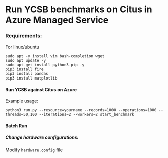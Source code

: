# Run YCSB benchmarks on Citus in Azure Managed Service

### Requirements:

For linux/ubuntu

```
sudo apt -y install vim bash-completion wget
sudo apt update -y
sudo apt-get install python3-pip -y
pip3 install fire
pip3 install pandas
pip3 install matplotlib
```

#### Run YCSB against Citus on Azure

Example usage:

```
python3 run.py --resource=yourname --records=1000 --operations=1000 --threads=50,100 --iterations=2 --workers=2 start_benchmark
```

#### Batch Run

##### Change hardware configurations:

Modify `hardware.config` file

